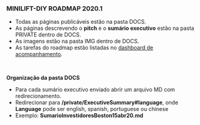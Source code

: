 <a name="start"></a>

### MINILIFT-DIY ROADMAP 2020.1 
- Todas as páginas publicáveis estão na pasta DOCS.
- As páginas descrevendo o **pitch** e o **sumário executivo** estão na pasta PRIVATE dentro de DOCS.
- As imagens estão na pasta IMG dentro de DOCS. 
- As tarefas do roadmap estão listadas no <a href="https://github.com/ExxponentialLLC/miniliftDIY/projects/1?fullscreen=true">dashboard de acompanhamento</a>.

<br>

**Organização da pasta DOCS** <br>
- Para cada sumário executivo enviado abrir um arquivo MD com redirecionamento.
- Redirecionar para **/private/ExecutiveSummary#language**, onde **Language** pode ser english, spanish, portuguese ou chinese
- Exemplo: **SumarioInvestidoresBoston15abr20.md**  

<br><br>

## 



